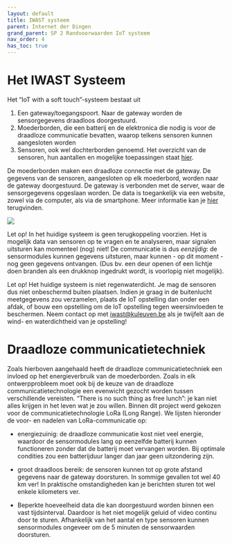 ```yaml
---
layout: default
title: IWAST systeem
parent: Internet der Dingen
grand_parent: SP 2 Randvoorwaarden IoT systeem
nav_order: 4
has_toc: true
---
```

# Het IWAST Systeem
Het “IoT with a soft touch”-systeem bestaat uit
1. Een gateway/toegangspoort. Naar de gateway worden de sensorgegevens draadloos doorgestuurd.
2. Moederborden, die een batterij en de elektronica die nodig is voor de draadloze communicatie bevatten, waarop telkens sensoren kunnen aangesloten worden
3. Sensoren, ook wel dochterborden genoemd. Het overzicht van de sensoren, hun aantallen en mogelijke toepassingen staat [hier](SP2/sensors/sensors.md).

De moederborden maken een draadloze connectie met de gateway. 
De gegevens van de sensoren, aangesloten op elk moederbord, worden naar de gateway doorgestuurd. 
De gateway is verbonden met de server, waar de sensorgegevens opgeslaan worden. 
De data is toegankelijk via een website, zowel via de computer, als via de smartphone. Meer informatie kan je [hier](SP5/Platform) terugvinden.

![](/assets/images/setup.svg)

Let op! In het huidige systeem is geen terugkoppeling voorzien. 
Het is mogelijk data van sensoren op te vragen en te analyseren, maar signalen uitsturen kan momenteel (nog) niet! 
De communicatie is dus _eenzijdig_: de sensormodules kunnen gegevens uitsturen, maar kunnen - op dit moment - nog geen gegevens ontvangen. 
(Dus bv. een deur openen of een lichtje doen branden als een drukknop ingedrukt wordt, is voorlopig niet mogelijk).

Let op! Het huidige systeem is niet regenwaterdicht. Je mag de sensoren dus niet onbeschermd buiten plaatsen. Indien je graag in de buitenlucht meetgegevens zou verzamelen, plaats de IoT 
opstelling dan onder een afdak, of bouw een opstelling om de IoT opstelling tegen weersinvloeden te beschermen. Neem contact op met iwast@kuleuven.be als je twijfelt aan de wind- en 
waterdichtheid van je opstelling!

# Draadloze communicatietechniek
Zoals hierboven aangehaald heeft de draadloze communicatietechniek een invloed op het energieverbruik van de moederborden. Zoals in elk ontwerpprobleem moet ook bij de keuze van de draadloze communicatietechnologie een evenwicht gezocht worden tussen verschillende vereisten. “There is no such thing as free lunch”: je kan niet alles krijgen in het leven wat je zou willen. Binnen dit project werd gekozen voor de communicatietechnologie LoRa (Long Range). 
We lijsten hieronder de voor- en nadelen van LoRa-communicatie op:
- <i class="fas fa-plus"></i> energiezuinig: de draadloze communicatie kost niet veel energie, waardoor de sensormodules lang op eenzelfde batterij kunnen functioneren zonder dat de batterij moet vervangen worden. Bij optimale condities zou een batterijduur langer dan jaar geen uitzondering zijn.
+ <i class="fas fa-plus"></i> groot draadloos bereik: de sensoren kunnen tot op grote afstand gegevens naar de gateway doorsturen. In sommige gevallen tot wel 40 km ver! In praktische omstandigheden kan je berichten sturen tot wel enkele kilometers ver.
- <i class="fas fa-minus"></i> Beperkte hoeveelheid data die kan doorgestuurd worden binnen een vast tijdsinterval. Daardoor is het niet mogelijk geluid of video continu door te sturen. Afhankelijk van het aantal en type sensoren kunnen sensormodules ongeveer om de 5 minuten de sensorwaarden doorsturen.






